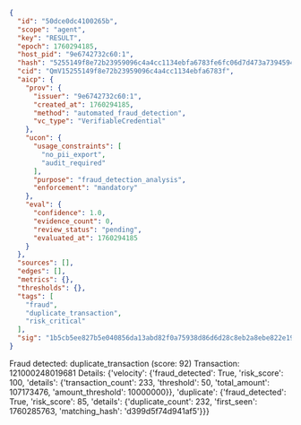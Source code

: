 ```json
{
  "id": "50dce0dc4100265b",
  "scope": "agent",
  "key": "RESULT",
  "epoch": 1760294185,
  "host_pid": "9e6742732c60:1",
  "hash": "5255149f8e72b23959096c4a4cc1134ebfa6783fe6fc06d7d473a7394594e685",
  "cid": "QmV15255149f8e72b23959096c4a4cc1134ebfa6783f",
  "aicp": {
    "prov": {
      "issuer": "9e6742732c60:1",
      "created_at": 1760294185,
      "method": "automated_fraud_detection",
      "vc_type": "VerifiableCredential"
    },
    "ucon": {
      "usage_constraints": [
        "no_pii_export",
        "audit_required"
      ],
      "purpose": "fraud_detection_analysis",
      "enforcement": "mandatory"
    },
    "eval": {
      "confidence": 1.0,
      "evidence_count": 0,
      "review_status": "pending",
      "evaluated_at": 1760294185
    }
  },
  "sources": [],
  "edges": [],
  "metrics": {},
  "thresholds": {},
  "tags": [
    "fraud",
    "duplicate_transaction",
    "risk_critical"
  ],
  "sig": "1b5cb5ee827b5e040856da13abd82f0a75938d86d6d28c8eb2a8ebe822e19ec3"
}
```

Fraud detected: duplicate_transaction (score: 92)
Transaction: 121000248019681
Details: {'velocity': {'fraud_detected': True, 'risk_score': 100, 'details': {'transaction_count': 233, 'threshold': 50, 'total_amount': 107173476, 'amount_threshold': 10000000}}, 'duplicate': {'fraud_detected': True, 'risk_score': 85, 'details': {'duplicate_count': 232, 'first_seen': 1760285763, 'matching_hash': 'd399d5f74d941af5'}}}